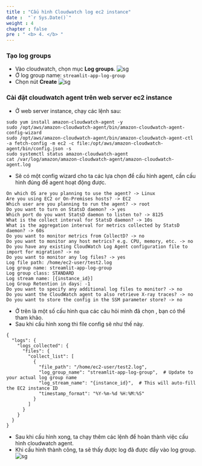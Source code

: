 ```yaml
---
title : "Cấu hình Cloudwatch log ec2 instance"
date :  "`r Sys.Date()`" 
weight : 4 
chapter : false
pre : " <b> 4. </b> "
---
```

### Tạo log groups
* Vào cloudwatch, chọn mục **Log groups**.
![sg](/workshop-aws-card-clash-4/images/4.s3/4.1_.png) 
* Ở log group name: ```streamlit-app-log-group```
* Chọn nút **Create**
![sg](/workshop-aws-card-clash-4/images/4.s3/4.2_.png) 

### Cài đặt cloudwatch agent trên web server ec2 instance
* Ở web server instance, chạy các lệnh sau:

```
sudo yum install amazon-cloudwatch-agent -y
sudo /opt/aws/amazon-cloudwatch-agent/bin/amazon-cloudwatch-agent-config-wizard
sudo /opt/aws/amazon-cloudwatch-agent/bin/amazon-cloudwatch-agent-ctl -a fetch-config -m ec2 -c file:/opt/aws/amazon-cloudwatch-agent/bin/config.json -s
sudo systemctl status amazon-cloudwatch-agent
cat /var/log/amazon/amazon-cloudwatch-agent/amazon-cloudwatch-agent.log
```
* Sẽ có một config wizard cho ta các lựa chọn để cấu hình agent, cần cấu hình đúng để agent hoạt động được.
```
On which OS are you planning to use the agent? -> Linux
Are you using EC2 or On-Premises hosts? -> EC2
Which user are you planning to run the agent? -> root
Do you want to turn on StatsD daemon? -> yes
Which port do you want StatsD daemon to listen to? -> 8125
What is the collect interval for StatsD daemon? -> 10s
What is the aggregation interval for metrics collected by StatsD daemon? -> 60s
Do you want to monitor metrics from CollectD? -> no
Do you want to monitor any host metrics? e.g. CPU, memory, etc. -> no
Do you have any existing CloudWatch Log Agent configuration file to import for migration? -> no
Do you want to monitor any log files? -> yes
Log file path: /home/ec2-user/test2.log
Log group name: streamlit-app-log-group
Log group class: STANDARD
Log stream name: [{instance_id}]
Log Group Retention in days: -1
Do you want to specify any additional log files to monitor? -> no
Do you want the CloudWatch agent to also retrieve X-ray traces? -> no
Do you want to store the config in the SSM parameter store? -> no
```
* Ở trên là một số cấu hình qua các câu hỏi mình đã chọn , bạn có thể tham khảo.
* Sau khi cấu hình xong thì file config sẽ như thế này.
```
{
  "logs": {
    "logs_collected": {
      "files": {
        "collect_list": [
          {
            "file_path": "/home/ec2-user/test2.log",
            "log_group_name": "streamlit-app-log-group",  # Update to your actual log group name
            "log_stream_name": "{instance_id}",  # This will auto-fill the EC2 instance ID
            "timestamp_format": "%Y-%m-%d %H:%M:%S"
          }
        ]
      }
    }
  }
}

```
* Sau khi cấu hình xong, ta chạy thêm các lệnh để hoàn thành việc cấu hình cloudwatch agent.
* Khi cấu hình thành công, ta sẽ thấy được log đã được đẩy vào log group.
![sg](/workshop-aws-card-clash-4/images/4.s3/4.3_.png) 